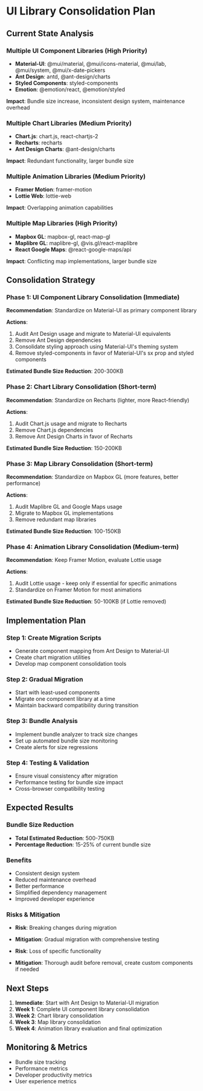 # UI Library Consolidation Plan

## Current State Analysis

### Multiple UI Component Libraries (High Priority)
- **Material-UI**: @mui/material, @mui/icons-material, @mui/lab, @mui/system, @mui/x-date-pickers
- **Ant Design**: antd, @ant-design/charts
- **Styled Components**: styled-components
- **Emotion**: @emotion/react, @emotion/styled

**Impact**: Bundle size increase, inconsistent design system, maintenance overhead

### Multiple Chart Libraries (Medium Priority)
- **Chart.js**: chart.js, react-chartjs-2
- **Recharts**: recharts
- **Ant Design Charts**: @ant-design/charts

**Impact**: Redundant functionality, larger bundle size

### Multiple Animation Libraries (Medium Priority)
- **Framer Motion**: framer-motion
- **Lottie Web**: lottie-web

**Impact**: Overlapping animation capabilities

### Multiple Map Libraries (High Priority)
- **Mapbox GL**: mapbox-gl, react-map-gl
- **Maplibre GL**: maplibre-gl, @vis.gl/react-maplibre
- **React Google Maps**: @react-google-maps/api

**Impact**: Conflicting map implementations, larger bundle size

## Consolidation Strategy

### Phase 1: UI Component Library Consolidation (Immediate)
**Recommendation**: Standardize on Material-UI as primary component library

**Actions**:
1. Audit Ant Design usage and migrate to Material-UI equivalents
2. Remove Ant Design dependencies
3. Consolidate styling approach using Material-UI's theming system
4. Remove styled-components in favor of Material-UI's sx prop and styled components

**Estimated Bundle Size Reduction**: 200-300KB

### Phase 2: Chart Library Consolidation (Short-term)
**Recommendation**: Standardize on Recharts (lighter, more React-friendly)

**Actions**:
1. Audit Chart.js usage and migrate to Recharts
2. Remove Chart.js dependencies
3. Remove Ant Design Charts in favor of Recharts

**Estimated Bundle Size Reduction**: 150-200KB

### Phase 3: Map Library Consolidation (Short-term)
**Recommendation**: Standardize on Mapbox GL (more features, better performance)

**Actions**:
1. Audit Maplibre GL and Google Maps usage
2. Migrate to Mapbox GL implementations
3. Remove redundant map libraries

**Estimated Bundle Size Reduction**: 100-150KB

### Phase 4: Animation Library Consolidation (Medium-term)
**Recommendation**: Keep Framer Motion, evaluate Lottie usage

**Actions**:
1. Audit Lottie usage - keep only if essential for specific animations
2. Standardize on Framer Motion for most animations

**Estimated Bundle Size Reduction**: 50-100KB (if Lottie removed)

## Implementation Plan

### Step 1: Create Migration Scripts
- Generate component mapping from Ant Design to Material-UI
- Create chart migration utilities
- Develop map component consolidation tools

### Step 2: Gradual Migration
- Start with least-used components
- Migrate one component library at a time
- Maintain backward compatibility during transition

### Step 3: Bundle Analysis
- Implement bundle analyzer to track size changes
- Set up automated bundle size monitoring
- Create alerts for size regressions

### Step 4: Testing & Validation
- Ensure visual consistency after migration
- Performance testing for bundle size impact
- Cross-browser compatibility testing

## Expected Results

### Bundle Size Reduction
- **Total Estimated Reduction**: 500-750KB
- **Percentage Reduction**: 15-25% of current bundle size

### Benefits
- Consistent design system
- Reduced maintenance overhead
- Better performance
- Simplified dependency management
- Improved developer experience

### Risks & Mitigation
- **Risk**: Breaking changes during migration
- **Mitigation**: Gradual migration with comprehensive testing

- **Risk**: Loss of specific functionality
- **Mitigation**: Thorough audit before removal, create custom components if needed

## Next Steps

1. **Immediate**: Start with Ant Design to Material-UI migration
2. **Week 1**: Complete UI component library consolidation
3. **Week 2**: Chart library consolidation
4. **Week 3**: Map library consolidation
5. **Week 4**: Animation library evaluation and final optimization

## Monitoring & Metrics

- Bundle size tracking
- Performance metrics
- Developer productivity metrics
- User experience metrics
